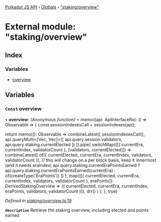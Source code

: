 [Polkadot JS API](../README.md) › [Globals](../globals.md) › ["staking/overview"](_staking_overview_.md)

# External module: "staking/overview"

## Index

### Variables

* [overview](_staking_overview_.md#const-overview)

## Variables

### `Const` overview

• **overview**: *(Anonymous function)* =  memo((api: ApiInterfaceRx): () => Observable<DerivedStakingOverview> => {
  const sessionIndexesCall = sessionIndexes(api);

  return memo((): Observable<DerivedStakingOverview> =>
    combineLatest([
      sessionIndexesCall(),
      api.queryMulti<[Vec<AccountId>, Vec<AccountId>]>([
        api.query.session.validators,
        api.query.staking.currentElected
      ])
    ]).pipe(
      switchMap(([{ currentEra, currentIndex, validatorCount }, [validators, currentElected]]) =>
        combineLatest([
          of({ currentElected, currentEra, currentIndex, validators, validatorCount }),
          // this will change on a per block basis, keep it innermost (and it needs eraIndex)
          api.query.staking.currentEraPointsEarned
            ? api.query.staking.currentEraPointsEarned<EraPoints>(currentEra)
            : of(createType('EraPoints'))
        ])
      ),
      map(([{ currentElected, currentEra, currentIndex, validators, validatorCount }, eraPoints]): DerivedStakingOverview => ({
        currentElected, currentEra, currentIndex, eraPoints, validators, validatorCount
      })),
      drr()
    )
  );
}, true)

*Defined in [staking/overview.ts:19](https://github.com/polkadot-js/api/blob/8d3cb72189/packages/api-derive/src/staking/overview.ts#L19)*

**`description`** Retrieve the staking overview, including elected and points earned
